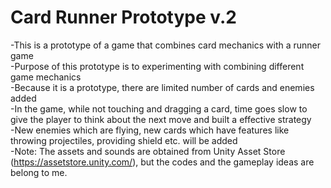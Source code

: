 # Card Runner Prototype v.2
-This is a prototype of a game that combines card mechanics with a runner game <br>
-Purpose of this prototype is to experimenting with combining different game mechanics <br>
-Because it is a prototype, there are limited number of cards and enemies added <br>
-In the game, while not touching and dragging a card, time goes slow to give the player to think about the next move and built a effective strategy <br>
-New enemies which are flying, new cards which have features like throwing projectiles, providing shield etc. will be added <br>
-Note: The assets and sounds are obtained from Unity Asset Store (https://assetstore.unity.com/), but the codes and the gameplay ideas are belong to me.

